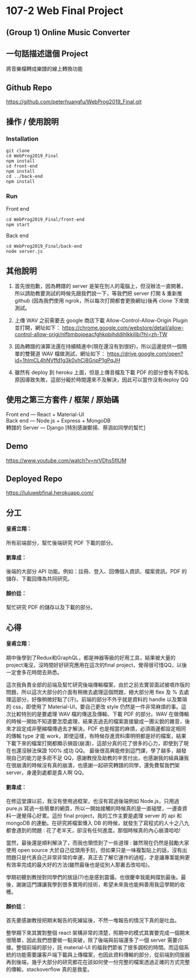 # 107-2 Web Final Project
## (Group 1) Online Music Converter

## 一句話描述這個 Project
將音樂檔轉成樂譜的線上轉換功能

## Github Repo
https://github.com/peterhuangfu/WebProg2019_Final.git

## 操作 / 使用說明
### Installation
```
git clone
cd WebProg2019_Final
npm install
cd front-end
npm install
cd ../back-end
npm install
```
### Run
Front end
```
cd WebProg2019_Final/front-end
npm start
```
Back end
```
cd WebProg2019_Final/back-end
node server.js
```

## 其他說明
1. 首先很抱歉，因為轉譜的 server 是架在別人的電腦上，但沒辦法一直開著，所以請助教要測試的時候先跟我們說一下，等我們把 server 打開 & 重新推github (因為我們使用 ngrok，所以每次打開都會更換網址)後再 clone 下來做測試。  

2. 上傳 WAV 之前需要去 google 商店下載 Allow-Control-Allow-Origin Plugin 並打開，網址如下： https://chrome.google.com/webstore/detail/allow-control-allow-origi/nlfbmbojpeacfghkpbjhddihlkkiljbi?hl=zh-TW  

3. 因為轉譜的演算法還在持續精進中(現在還沒有到很好)，所以這邊提供一個簡單的雙聲道 WAV 檔做測試，網址如下： https://drive.google.com/open?id=1hlmCL4hNVffd1g3k0vhCj8GnpP1gPqJH  

4. 雖然有 deploy 到 heroku 上面，但是上傳音檔及下載 PDF 的部分會有不知名原因導致失敗，這部分礙於時間還來不及解決，因此可以當作沒有deploy QQ  

## 使用之第三方套件 / 框架 / 原始碼
Front end — React + Material-UI  
Back end — Node.js + Express + MongoDB  
轉譜的 Server — Django [特別感謝鄭揚、蔡涵如同學的幫忙]  

## Demo
https://www.youtube.com/watch?v=nrVDhs5fIUM  

## Deployed Repo
https://luluwebfinal.herokuapp.com/  

## 分工
#### 皇甫立翔：
所有前端部分，幫忙後端研究 PDF 下載的部分。  

#### 劉韋成：
後端的大部分 API 功能。例如：註冊、登入、回傳個人資訊、檔案資訊。PDF 的儲存、下載回傳為共同研究。  

#### 顏价廷：
幫忙研究 PDF 的儲存以及下載的部分。  

## 心得
#### 皇甫立翔：
期中後學到了Redux和GraphQL，都是神器等級的好用工具，結果被大量的project淹沒，沒時間好好研究應用在這次的final project，覺得很可惜QQ，以後一定會多花時間去熟悉。  

這次我負責全部的前端及幫忙研究後端傳輸檔案，由於之前去實習面試被噴炸版的問題，所以這次大部分的介面有稍微去處理這個問題，絕大部分用 flex 及 % 去處理這部分，好像稍微好點了(汗)。前端的部分不外乎就是資料的 handle 以及繁瑣的 css，即使用了 Material-UI，要自己更改 style 仍然是一件非常麻煩的事。這次比較特別的是要處理 WAV 檔的傳送及傳輸、下載 PDF 的部分。WAV 在做傳輸的時候一開始不知道要怎麼處理，結果丟過去的檔案直接變成一團尖銳的雜音，後來才設定成非壓縮檔傳過去才解決。PDF 也是相當的麻煩，必須兩邊都設定相同的傳輸 type 才能 work，即使這樣，有時候存進資料庫明明都是好的檔案，結果下載下來的檔案打開都顯示損毀(崩潰)，這部分真的花了很多的心力，即使到了現在也還沒辦法保證 100% 成功 QQ。
  最後很高興能修到這門課，學了越多，越發現自己的能力是多麽不足 QQ，感謝教授及助教的辛苦付出，也感謝我的組員讓我在很崩潰的時候沒有真的崩潰，也感謝一起研究轉譜的同學，還免費幫我們架 server，身邊到處都是貴人啊 QQ。  

#### 劉韋成：
  在修這堂課以前，我沒有使用過框架，也沒有寫過後端例如 Node.js，只用過 pure.js 寫過一些簡單的網頁，所以一開始接觸的時候真的是一直碰壁，一邊查資料一邊覺得心好累。這份 final project，我的工作主要是處理 server 的 api 和 mongoDB 的連動。在研究將檔案傳入 DB 的時候，就發生了寫程式的人十之八九都會遇到的問題 : 花了老半天，卻沒有任何進度。那個時候真的內心崩潰哈哈!  
  
  當然，最後還是順利解決了，而我也領悟到了一些道理 : 雖然現在仍然是鼓勵大家使用 open source 大於自己從頭用手刻，但如果只是一味複製貼上的話，沒有出問題只是代表自己非常非常的幸運，真正去了解它運作的過程，才是讓專案能夠更有效率完成的最大好的方法(雖然最後也是從別人那裏去改哈哈)。  
  
  學期初聽到教授對同學們的放話(?)也是感到震懾，也很慶幸我能夠撐到最後。最後，謝謝這門課讓我學到很多實用的技術，希望未來我也能夠善用我這學期的收穫。  

#### 顏价廷：
  首先要感謝教授把期末報告的死線延後，不然一堆報告的情況下真的是吐血。  
  
  整學期下來其實對整個 react 架構非常的清楚，照期中的模式其實要完成一個期末很簡單，因此我們想要做一點突破，除了後端與前端還多了一個 server 需要介接。整個前端的部分，託 material-UI 的福我們節省了很多調校的時間。而這個系統的功能需要讓客戶端下載與上傳檔案，也因此資料傳輸的部分，從前端到伺服器再到後端，幾乎大部分的研究都花在該如何使一份完整的檔案透過正確的方式完整的傳輸，stackoverflow 真的是救星。  
